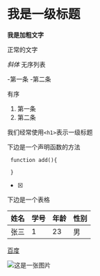 # 我是一级标题

**我是加粗文字**

正常的文字

*斜体*
无序列表

-第一条
-第二条

有序
1. 第一条
2. 第二条

我们经常使用`<h1>`表示一级标题

下边是一个声明函数的方法

```
 function add(){

 }
 ```

 - [x]

 下边是一个表格

 姓名|学号|年龄|性别
 -|-|-|-
 张三|1|23|男
 
 [百度](http://www.baidu.com)
 
 ![这是一张图片](http://img2.imgtn.bdimg.com/it/u=3588772980,2454248748&fm=27&gp=0.jpg)
